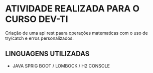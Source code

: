 # ATIVIDADE REALIZADA PARA O CURSO DEV-TI 
Criação de uma api rest paara operações matematicas com o uso de try/catch e erros personalizados.

## LINGUAGENS UTILIZADAS
- JAVA SPRIG BOOT / LOMBOCK / H2 CONSOLE
